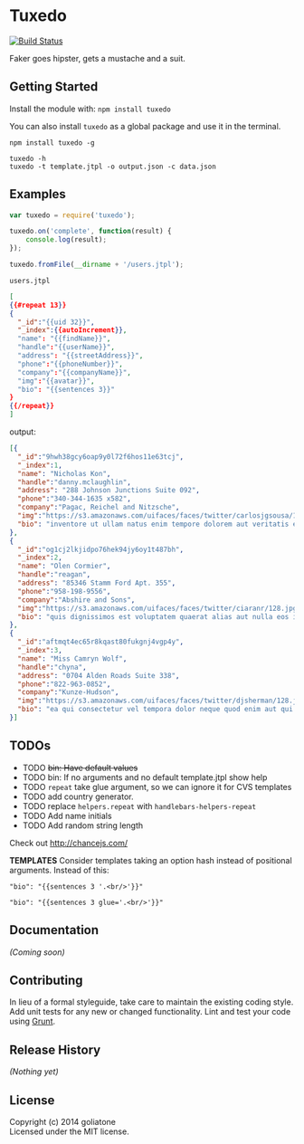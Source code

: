 # Tuxedo

[![Build Status](https://secure.travis-ci.org/goliatone/tuxedo.png)](http://travis-ci.org/goliatone/tuxedo)

Faker goes hipster, gets a mustache and a suit.

## Getting Started
Install the module with: `npm install tuxedo`

You can also install `tuxedo` as a global package and use it in the terminal.

`npm install tuxedo -g`

```terminal
tuxedo -h
tuxedo -t template.jtpl -o output.json -c data.json 
```

## Examples

```javascript
var tuxedo = require('tuxedo');

tuxedo.on('complete', function(result) {
    console.log(result);
});

tuxedo.fromFile(__dirname + '/users.jtpl');
```

`users.jtpl`

```json
[
{{#repeat 13}}
{
  "_id":"{{uid 32}}",
  "_index":{{autoIncrement}},
  "name": "{{findName}}",
  "handle":"{{userName}}",
  "address": "{{streetAddress}}",
  "phone":"{{phoneNumber}}",
  "company":"{{companyName}}",
  "img":"{{avatar}}",
  "bio": "{{sentences 3}}"
}
{{/repeat}}
]
```

output:

```json
[{
  "_id":"9hwh38gcy6oap9y0l72f6hos11e63tcj",
  "_index":1,
  "name": "Nicholas Kon",
  "handle":"danny.mclaughlin",
  "address": "288 Johnson Junctions Suite 092",
  "phone":"340-344-1635 x582",
  "company":"Pagac, Reichel and Nitzsche",
  "img":"https://s3.amazonaws.com/uifaces/faces/twitter/carlosjgsousa/128.jpg",
  "bio": "inventore ut ullam natus enim tempore dolorem aut veritatis et et id hic reprehenderit doloribus molestias quae reiciendis ad"
},
{
  "_id":"og1cj2lkjidpo76hek94jy6oy1t487bh",
  "_index":2,
  "name": "Olen Cormier",
  "handle":"reagan",
  "address": "85346 Stamm Ford Apt. 355",
  "phone":"958-198-9556",
  "company":"Abshire and Sons",
  "img":"https://s3.amazonaws.com/uifaces/faces/twitter/ciaranr/128.jpg",
  "bio": "quis dignissimos est voluptatem quaerat alias aut nulla eos illo et repellendus distinctio odio quod quis voluptas"
},
{
  "_id":"aftmqt4ec65r8kqast80fukgnj4vgp4y",
  "_index":3,
  "name": "Miss Camryn Wolf",
  "handle":"chyna",
  "address": "0704 Alden Roads Suite 338",
  "phone":"822-963-0852",
  "company":"Kunze-Hudson",
  "img":"https://s3.amazonaws.com/uifaces/faces/twitter/djsherman/128.jpg",
  "bio": "ea qui consectetur vel tempora dolor neque quod enim aut qui quisquam rerum ullam"
}]
```

## TODOs
- TODO ~~bin: Have default values~~
- TODO bin: If no arguments and no default template.jtpl show help
- TODO `repeat` take glue argument, so we can ignore it for CVS templates
- TODO add country generator.
- TODO replace `helpers.repeat` with `handlebars-helpers-repeat`
- TODO Add name initials
- TODO Add random string length

Check out http://chancejs.com/

**TEMPLATES**
Consider templates taking an option hash instead of positional arguments.
Instead of this:

```
"bio": "{{sentences 3 '.<br/>'}}"
```

```
"bio": "{{sentences 3 glue='.<br/>'}}"
```


## Documentation
_(Coming soon)_

## Contributing
In lieu of a formal styleguide, take care to maintain the existing coding style. Add unit tests for any new or changed functionality. Lint and test your code using [Grunt](http://gruntjs.com/).

## Release History
_(Nothing yet)_

## License
Copyright (c) 2014 goliatone  
Licensed under the MIT license.

